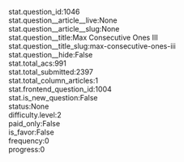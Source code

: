 stat.question_id:1046  
stat.question__article__live:None  
stat.question__article__slug:None  
stat.question__title:Max Consecutive Ones III  
stat.question__title_slug:max-consecutive-ones-iii  
stat.question__hide:False  
stat.total_acs:991  
stat.total_submitted:2397  
stat.total_column_articles:1  
stat.frontend_question_id:1004  
stat.is_new_question:False  
status:None  
difficulty.level:2  
paid_only:False  
is_favor:False  
frequency:0  
progress:0  
